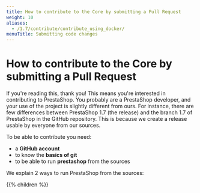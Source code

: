 ```yaml
---
title: How to contribute to the Core by submitting a Pull Request
weight: 10
aliases:
  - /1.7/contribute/contribute_using_docker/
menuTitle: Submitting code changes
---
```


# How to contribute to the Core by submitting a Pull Request

If you're reading this, thank you! This means you're interested in contributing to PrestaShop.
You probably are a PrestaShop developer, and your use of the project is slightly different from
ours. For instance, there are few differences between PrestaShop 1.7 (the release) and the branch 1.7
of PrestaShop in the GitHub repository. This is because we create a release usable by everyone from our sources.

To be able to contribute you need:

* a **GitHub account**
* to know the **basics of git**
* to be able to run **prestashop** from the sources

We explain 2 ways to run PrestaShop from the sources:

{{% children %}}
